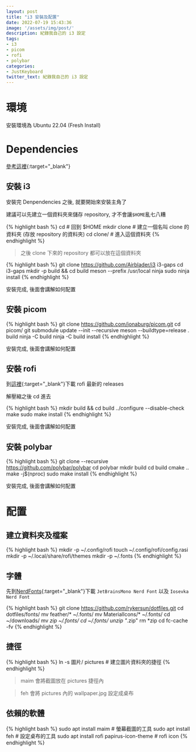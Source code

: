 ```yaml
---
layout: post
title: "i3 安裝及配置"
date: 2022-07-19 15:43:36
image: '/assets/img/post/'
description: 紀錄我自己的 i3 設定
tags:
- i3
- picom
- rofi
- polybar
categories:
- JustKeyboard
twitter_text: 紀錄我自己的 i3 設定
---
```

<!-- [text](link){:target="\_blank"} -->

# 環境

安裝環境為 Ubuntu 22.04 (Fresh Install)

# Dependencies

[參考這裡](https://github.com/rykersun/self-dependencies){:target="\_blank"}

## 安裝 i3

安裝完 Denpendencies 之後, 就要開始來安裝主角了

建議可以先建立一個資料夾來儲存 repository, 才不會讓`$HOME`亂七八糟

{% highlight bash %}
cd # 回到 $HOME
mkdir clone # 建立一個名叫 clone 的資料夾 (存放 repository 的資料夾)
cd clone/ # 進入這個資料夾
{% endhighlight %}

> 之後 clone 下來的 repository 都可以放在這個資料夾

{% highlight bash %}
git clone https://github.com/Airblader/i3 i3-gaps
cd i3-gaps
mkdir -p build && cd build
meson --prefix /usr/local
ninja
sudo ninja install
{% endhighlight %}

安裝完成, 後面會講解如何配置

## 安裝 picom

{% highlight bash %}
git clone https://github.com/jonaburg/picom.git
cd picom/
git submodule update --init --recursive
meson --buildtype=release . build
ninja -C build
ninja -C build install
{% endhighlight %}

安裝完成, 後面會講解如何配置

## 安裝 rofi

到[這裡](https://github.com/davatorium/rofi/releases){:target="\_blank"}下載 rofi 最新的 releases

解壓縮之後 cd 進去

{% highlight bash %}
mkdir build && cd build
../configure --disable-check
make
sudo make install
{% endhighlight %}

安裝完成, 後面會講解如何配置

## 安裝 polybar

{% highlight bash %}
git clone --recursive https://github.com/polybar/polybar
cd polybar
mkdir build
cd build
cmake ..
make -j$(nproc)
sudo make install
{% endhighlight %}

安裝完成, 後面會講解如何配置

# 配置

## 建立資料夾及檔案

{% highlight bash %}
mkdir -p ~/.config/rofi
touch ~/.config/rofi/config.rasi
mkdir -p ~/.local/share/rofi/themes
mkdir -p ~/.fonts
{% endhighlight %}

## 字體

先到[NerdFonts](https://www.nerdfonts.com/font-downloads){:target="\_blank"}下載 `JetBrainsMono Nerd Font` 以及 `Iosevka Nerd Font`

{% highlight bash %}
git clone https://github.com/rykersun/dotfiles.git
cd dotfiles/fonts/
mv feather/* ~/.fonts/
mv MaterialIcons/* ~/.fonts/
cd ~/downloads/
mv *zip ~/.fonts/
cd ~/.fonts/
unzip "*.zip"
rm *zip
cd
fc-cache -fv
{% endhighlight %}

## 捷徑

{% highlight bash %}
ln -s 圖片/ pictures # 建立圖片資料夾的捷徑
{% endhighlight %}

> maim 會將截圖放在 pictures 捷徑內

> feh 會將 pictures 內的 wallpaper.jpg 設定成桌布

## 依賴的軟體

{% highlight bash %}
sudo apt install maim # 螢幕截圖的工具
sudo apt install feh # 設定桌布的工具
sudo apt install rofi papirus-icon-theme # rofi icon
{% endhighlight %}